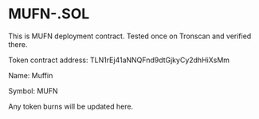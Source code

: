 # MUFN-.SOL
This is MUFN deployment contract. Tested once on Tronscan and verified there.

Token contract address: TLN1rEj41aNNQFnd9dtGjkyCy2dhHiXsMm

Name: Muffin

Symbol: MUFN

Any token burns will be updated here.
